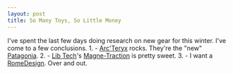 ```yaml
--- 
layout: post
title: So Many Toys, So Little Money
---
```

I've spent the last few days doing research on new gear for this winter. I've come to a few conclusions. 1. - <a href="http://arcteryx.com/">Arc'Teryx</a> rocks. They're the "new" <a href="http://patagonia.com/">Patagonia</a>. 2. - <a href="http://lib-tech.com/">Lib Tech</a>'s <a href="http://lib-tech.com/tech/magneTraction.htm">Magne-Traction</a> is pretty sweet. 3. - I want a <a href="http://romesnowboards.com/">Rome</a><a href="http://www.romesnowboards.com/product/boards/design/">Design</a>. Over and out.
